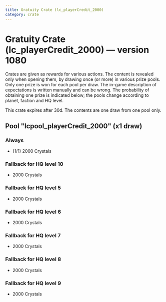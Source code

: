 ```yaml
---
title: Gratuity Crate (lc_playerCredit_2000)
category: crate
---
```


# Gratuity Crate (lc_playerCredit_2000) — version 1080

Crates are given as rewards for various actions. The content is revealed only when opening them, by drawing once (or more) in various prize pools. Only one prize is won for each pool per draw. The in-game description of expectations is written manually and can be wrong. The probability of obtaining one prize is indicated below; the pools change according to planet, faction and HQ level.

This crate expires after 30d. The contents are one draw from one pool only.

## Pool "lcpool_playerCredit_2000" (x1 draw)

### Always

  * (1/1) 2000 Crystals

### Fallback for HQ level 10

  * 2000 Crystals

### Fallback for HQ level 5

  * 2000 Crystals

### Fallback for HQ level 6

  * 2000 Crystals

### Fallback for HQ level 7

  * 2000 Crystals

### Fallback for HQ level 8

  * 2000 Crystals

### Fallback for HQ level 9

  * 2000 Crystals